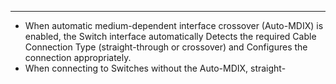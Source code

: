 
---
- When automatic medium-dependent interface crossover (Auto-MDIX) is enabled, the Switch interface automatically Detects the required Cable Connection Type (straight-through or crossover) and Configures the connection appropriately.
- When connecting to Switches without the Auto-MDIX, straight-
